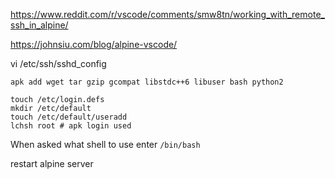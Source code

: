 https://www.reddit.com/r/vscode/comments/smw8tn/working_with_remote_ssh_in_alpine/

https://johnsiu.com/blog/alpine-vscode/

vi /etc/ssh/sshd_config

```
apk add wget tar gzip gcompat libstdc++6 libuser bash python2
```

```
touch /etc/login.defs
mkdir /etc/default
touch /etc/default/useradd
lchsh root # apk login used
```

When asked what shell to use enter `/bin/bash`



restart alpine server



